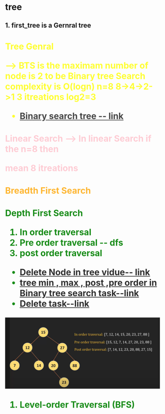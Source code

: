 # tree

## 1. first_tree is a Gernral tree


<h1 style="color: yellow; opacity: 0.80;"> Tree Genral  </strong>



--> BTS is the maximam number of node is 2 to be Binary tree 
Search complexity is O(logn)
n=8 8->4->2->1
3 itreations  log2=3

- <a href="https://www.youtube.com/watch?v=lFq5mYUWEBk">Binary search tree -- link</a>

<h1 style="color: Pink; opacity: 0.80;"> Linear Search  </strong>
--> In linear Search if the n=8 then 


mean 8 itreations <h1 style="color: orange; opacity: 0.80;"> Breadth First Search  </strong>

<h1 style="color: green; opacity: 0.90;"> Depth First Search  </strong>

1. In order traversal
2. Pre order traversal  -- dfs 
3. post order traversal

- <a href="https://www.youtube.com/watch?v=JnrbMQyGLiU">Delete Node in tree vidue-- link</a>
- <a href="https://github.com/codebasics/data-structures-algorithms-python/blob/master/data_structures/8_Binary_Tree_1/8_binary_tree_part_1_exercise.md">tree min , max , post ,pre order in Binary tree search  task--link</a>
- <a href="https://github.com/codebasics/data-structures-algorithms-python/blob/master/data_structures/9_Binary_Tree_2/9_binary_tree_part_2_exercise.md">Delete task--link</a>

![tree](tree.png)


1. Level-order Traversal (BFS)